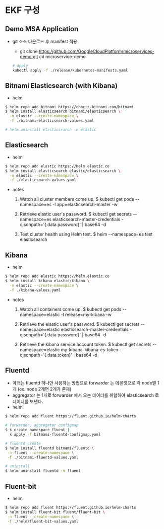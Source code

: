 # EKF 구성

## Demo MSA Application

- git 소스 다운로드 후 manifest 적용

  - git clone https://github.com/GoogleCloudPlatform/microservices-demo.git
    cd microservice-demo

  ```bash
  # apply
  kubectl apply -f ./release/kubernetes-manifests.yaml
  ```

## Bitnami Elasticsearch (with Kibana)

- helm

```bash
$ helm repo add bitnami https://charts.bitnami.com/bitnami
$ helm install elasticsearch bitnami/elasticsearch \
  -n elastic --create-namespace \
  -f ./bitnami-elasticsearch-values.yaml

# helm uninstall elasticsearch -n elastic
```

## Elasticsearch

- helm

```bash
$ helm repo add elastic https://helm.elastic.co
$ helm install elasticsearch elastic/elasticsearch \
  -n elastic --create-namespace \
  -f ./elasticsearch-values.yaml
```

- notes

  1. Watch all cluster members come up.
     $ kubectl get pods --namespace=es -l app=elasticsearch-master -w

  2. Retrieve elastic user's password.
     $ kubectl get secrets --namespace=es elasticsearch-master-credentials -ojsonpath='{.data.password}' | base64 -d

  3. Test cluster health using Helm test.
     $ helm --namespace=es test elasticsearch

## Kibana

- helm

```bash
$ helm repo add elastic https://helm.elastic.co
$ helm install kibana elastic/kibana \
  -n elastic --create-namespace \
  -f ./kibana-values.yaml
```

- notes

  1. Watch all containers come up.
     $ kubectl get pods --namespace=elastic -l release=my-kibana -w

  2. Retrieve the elastic user's password.
     $ kubectl get secrets --namespace=elastic elasticsearch-master-credentials -ojsonpath='{.data.password}' | base64 -d

  3. Retrieve the kibana service account token.
     $ kubectl get secrets --namespace=elastic my-kibana-kibana-es-token -ojsonpath='{.data.token}' | base64 -d

## Fluentd

- 아래는 fluentd 하나만 사용하는 방법으로 forwarder 는 데몬셋으로 각 node별 1개 (ex. node 2개면 2개가 존재)
- aggregator 는 1개로 forwarder 에서 오는 데이터를 취합하여 elasticsearch 로 데이터를 보낸다.
- helm

```bash
$ helm repo add fluent https://fluent.github.io/helm-charts

# forwarder, aggregator configmap
$ k create namespace fluent |
  k apply -f bitnami-fluentd-configmap.yaml

# fluentd create
$ helm install fluentd bitnami/fluentd \
 -n fluent --create-namespace \
 -f ./bitnami-fluentd-values.yaml

# uninstall
$ helm uninstall fluentd -n fluent
```

## Fluent-bit

- helm

```bash
$ helm repo add fluent https://fluent.github.io/helm-charts
$ helm install fluent-bit fluent/fluent-bit \
 -n fluent --create-namespace \
 -f ./helm/fluent-bit-values.yaml
```
